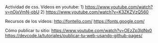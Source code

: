 Actividad de css.
Vídeos en youtube:
1)
https://www.youtube.com/watch?v=nOjxVmN-obU
2)
https://www.youtube.com/watch?v=K3ZKZVzQ560

Recursos de los vídeos:
http://fontello.com/
https://fonts.google.com/

Cómo publicar tu sitio:
https://www.youtube.com/watch?v=OEzZp3ldNx0
https://devcode.la/tutoriales/publicar-tu-web-usando-github-pages/
